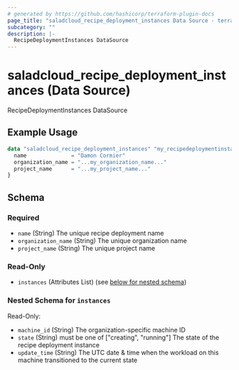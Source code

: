 ```yaml
---
# generated by https://github.com/hashicorp/terraform-plugin-docs
page_title: "saladcloud_recipe_deployment_instances Data Source - terraform-provider-saladcloud"
subcategory: ""
description: |-
  RecipeDeploymentInstances DataSource
---
```


# saladcloud_recipe_deployment_instances (Data Source)

RecipeDeploymentInstances DataSource

## Example Usage

```terraform
data "saladcloud_recipe_deployment_instances" "my_recipedeploymentinstances" {
  name              = "Damon Cormier"
  organization_name = "...my_organization_name..."
  project_name      = "...my_project_name..."
}
```

<!-- schema generated by tfplugindocs -->
## Schema

### Required

- `name` (String) The unique recipe deployment name
- `organization_name` (String) The unique organization name
- `project_name` (String) The unique project name

### Read-Only

- `instances` (Attributes List) (see [below for nested schema](#nestedatt--instances))

<a id="nestedatt--instances"></a>
### Nested Schema for `instances`

Read-Only:

- `machine_id` (String) The organization-specific machine ID
- `state` (String) must be one of ["creating", "running"]
The state of the recipe deployment instance
- `update_time` (String) The UTC date & time when the workload on this machine transitioned to the current state


